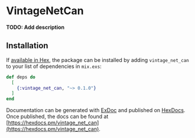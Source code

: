 # VintageNetCan

**TODO: Add description**

## Installation

If [available in Hex](https://hex.pm/docs/publish), the package can be installed
by adding `vintage_net_can` to your list of dependencies in `mix.exs`:

```elixir
def deps do
  [
    {:vintage_net_can, "~> 0.1.0"}
  ]
end
```

Documentation can be generated with [ExDoc](https://github.com/elixir-lang/ex_doc)
and published on [HexDocs](https://hexdocs.pm). Once published, the docs can
be found at [https://hexdocs.pm/vintage_net_can](https://hexdocs.pm/vintage_net_can).

